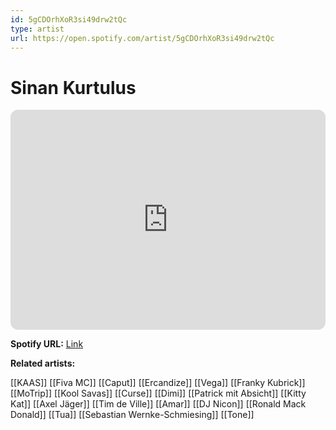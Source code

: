 ```yaml
---
id: 5gCDOrhXoR3si49drw2tQc
type: artist
url: https://open.spotify.com/artist/5gCDOrhXoR3si49drw2tQc
---
```

# Sinan Kurtulus

<iframe style="border-radius:12px" src="https://open.spotify.com/embed/artist/5gCDOrhXoR3si49drw2tQc" width="100%" height="352" frameBorder="0" allowfullscreen="" allow="autoplay; clipboard-write; encrypted-media; fullscreen; picture-in-picture" loading="lazy"></iframe>

**Spotify URL:** [Link](https://open.spotify.com/artist/5gCDOrhXoR3si49drw2tQc)

**Related artists:**

[[KAAS]]
[[Fiva MC]]
[[Caput]]
[[Ercandize]]
[[Vega]]
[[Franky Kubrick]]
[[MoTrip]]
[[Kool Savas]]
[[Curse]]
[[Dimi]]
[[Patrick mit Absicht]]
[[Kitty Kat]]
[[Axel Jäger]]
[[Tim de Ville]]
[[Amar]]
[[DJ Nicon]]
[[Ronald Mack Donald]]
[[Tua]]
[[Sebastian Wernke-Schmiesing]]
[[Tone]]
